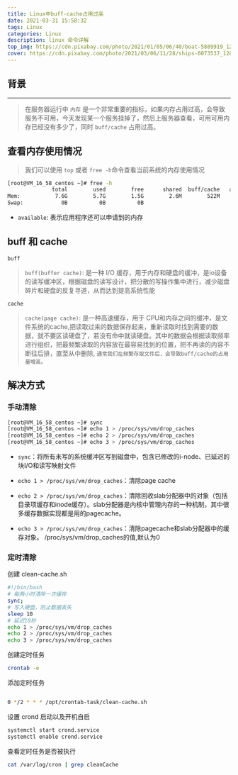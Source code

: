 ```yaml
---
title: Linux中buff-cache占用过高
date: 2021-03-31 15:58:32
tags: Linux
categories: Linux
description: linux 命令详解
top_img: https://cdn.pixabay.com/photo/2021/01/05/06/40/boat-5889919_1280.png
cover: https://cdn.pixabay.com/photo/2021/03/06/11/28/ships-6073537_1280.jpg
---
```


## 背景

---
> 在服务器运行中 `内存` 是一个非常重要的指标，如果内存占用过高，会导致服务不可用，今天发现某一个服务挂掉了，然后上服务器查看，可用可用内存已经没有多少了，同时 `buff/cache` 占用过高。

## 查看内存使用情况

> 我们可以使用 `top` 或者 `free -h`命令查看当前系统的内存使用情况

```bash
[root@VM_16_58_centos ~]# free -h
              total        used        free      shared  buff/cache   available
Mem:           7.6G        5.7G        1.5G        2.6M        522M        1.7G
Swap:            0B          0B          0B
```

* `available`: 表示应用程序还可以申请到的内存

## buff 和 cache

`buff`
> `buff(buffer cache)`: 是一种 I/O 缓存，用于内存和硬盘的缓冲，是io设备的读写缓冲区，根据磁盘的读写设计，把分散的写操作集中进行，减少磁盘碎片和硬盘的反复寻道，从而达到提高系统性能

`cache`
> `cache(page cache)`: 是一种高速缓存，用于 CPU和内存之间的缓冲，是文件系统的cache,把读取过来的数据保存起来，重新读取时找到需要的数据，就不要区读硬盘了，若没有命中就读硬盘。其中的数据会根据读取频率进行组织，把最频繁读取的内容放在最容易找到的位置，把不再读的内容不断往后排，直至从中删除, `通常我们在频繁存取文件后，会导致buff/cache的占用量增高。`

## 解决方式

### 手动清除

```bash
[root@VM_16_58_centos ~]# sync
[root@VM_16_58_centos ~]# echo 1 > /proc/sys/vm/drop_caches
[root@VM_16_58_centos ~]# echo 2 > /proc/sys/vm/drop_caches
[root@VM_16_58_centos ~]# echo 3 > /proc/sys/vm/drop_caches
```

* `sync`：将所有未写的系统缓冲区写到磁盘中，包含已修改的i-node、已延迟的块I/O和读写映射文件

* `echo 1 > /proc/sys/vm/drop_caches`：清除page cache

* `echo 2 > /proc/sys/vm/drop_caches`：清除回收slab分配器中的对象（包括目录项缓存和inode缓存）。slab分配器是内核中管理内存的一种机制，其中很多缓存数据实现都是用的pagecache。

* `echo 3 > /proc/sys/vm/drop_caches`：清除pagecache和slab分配器中的缓存对象。
/proc/sys/vm/drop_caches的值,默认为0

### 定时清除

创建 clean-cache.sh

```bash
#!/bin/bash
# 每两小时清除一次缓存
sync;
# 写入硬盘，防止数据丢失
sleep 10
# 延迟10秒
echo 1 > /proc/sys/vm/drop_caches
echo 2 > /proc/sys/vm/drop_caches
echo 3 > /proc/sys/vm/drop_caches
```

创建定时任务

```bash
crontab -e
```

添加定时任务

```bash

0 */2 * * * /opt/crontab-task/clean-cache.sh
```

设置 crond 启动以及开机自启

```bash
systemctl start crond.service
systemctl enable crond.service
```

查看定时任务是否被执行

```bash
cat /var/log/cron | grep cleanCache
```
